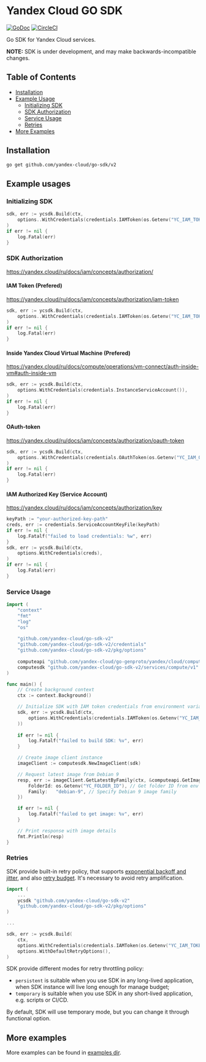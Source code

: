 # Yandex Cloud GO SDK

[![GoDoc](https://godoc.org/github.com/yandex-cloud/go-sdk?status.svg)](https://godoc.org/github.com/yandex-cloud/go-sdk)
[![CircleCI](https://circleci.com/gh/yandex-cloud/go-sdk.svg?style=shield)](https://circleci.com/gh/yandex-cloud/go-sdk)

Go SDK for Yandex Cloud services.

**NOTE:** SDK is under development, and may make backwards-incompatible changes.

## Table of Contents

- [Installation](#installation)
- [Example Usage](#example-usage)
  - [Initializing SDK](#initializing-sdk)
  - [SDK Authorization](#sdk-authorization)
  - [Service Usage](#service-usage)
  - [Retries](#retries)
- [More Examples](#more-examples)
## Installation

```bash
go get github.com/yandex-cloud/go-sdk/v2
```

## Example usages

### Initializing SDK

```go
sdk, err := ycsdk.Build(ctx,
    options..WithCredentials(credentials.IAMToken(os.Getenv("YC_IAM_TOKEN"))),
)
if err != nil {
    log.Fatal(err)
}
```

### SDK Authorization
https://yandex.cloud/ru/docs/iam/concepts/authorization/

####  IAM Token (Prefered)
https://yandex.cloud/ru/docs/iam/concepts/authorization/iam-token
```go
sdk, err := ycsdk.Build(ctx,
    options..WithCredentials(credentials.IAMToken(os.Getenv("YC_IAM_TOKEN"))),
)
if err != nil {
    log.Fatal(err)
}
```

####  Inside Yandex Cloud Virtual Machine (Prefered)
https://yandex.cloud/ru/docs/compute/operations/vm-connect/auth-inside-vm#auth-inside-vm
```go
sdk, err := ycsdk.Build(ctx,
    options.WithCredentials(credentials.InstanceServiceAccount()),
)
if err != nil {
	log.Fatal(err)
}
```

#### OAuth-token
https://yandex.cloud/ru/docs/iam/concepts/authorization/oauth-token
```go
sdk, err := ycsdk.Build(ctx,
    options..WithCredentials(credentials.OAuthToken(os.Getenv("YC_IAM_OAUTH"))),
)
if err != nil {
    log.Fatal(err)
}
```

####  IAM Authorized Key (Service Account)
https://yandex.cloud/ru/docs/iam/concepts/authorization/key
```go
keyPath := "your-authorized-key-path"
creds, err := credentials.ServiceAccountKeyFile(keyPath)
if err != nil {
    log.Fatalf("failed to load credentials: %w", err)
}
sdk, err := ycsdk.Build(ctx,
    options.WithCredentials(creds),
)
if err != nil {
	log.Fatal(err)
}
```

### Service Usage

```go
import (
    "context"
    "fmt"
    "log"
    "os"
    
    "github.com/yandex-cloud/go-sdk-v2"
    "github.com/yandex-cloud/go-sdk-v2/credentials"
    "github.com/yandex-cloud/go-sdk-v2/pkg/options"
    
    computeapi "github.com/yandex-cloud/go-genproto/yandex/cloud/compute/v1"
    computesdk "github.com/yandex-cloud/go-sdk-v2/services/compute/v1"
)

func main() {
    // Create background context
    ctx := context.Background()

    // Initialize SDK with IAM token credentials from environment variable
    sdk, err := ycsdk.Build(ctx,
        options.WithCredentials(credentials.IAMToken(os.Getenv("YC_IAM_TOKEN")).
    ))
    
    if err != nil {
        log.Fatalf("failed to build SDK: %v", err)
    }

    // Create image client instance
    imageClient := computesdk.NewImageClient(sdk)

    // Request latest image from Debian 9
    resp, err := imageClient.GetLatestByFamily(ctx, &computeapi.GetImageLatestByFamilyRequest{
        FolderId: os.Getenv("YC_FOLDER_ID"), // Get folder ID from env variable
        Family:   "debian-9", // Specify Debian 9 image family
    })

    if err != nil {
        log.Fatalf("failed to get image: %v", err)
    }

    // Print response with image details
    fmt.Println(resp)
}

```


### Retries

SDK provide built-in retry policy, that supports [exponential backoff and jitter](https://aws.amazon.com/ru/blogs/architecture/exponential-backoff-and-jitter/), and also [retry budget](https://github.com/grpc/proposal/blob/master/A6-client-retries.md#throttling-retry-attempts-and-hedged-rpcs). 
It's necessary to avoid retry amplification.

```go
import (
    ...
    ycsdk "github.com/yandex-cloud/go-sdk-v2"
    "github.com/yandex-cloud/go-sdk-v2/pkg/options"
)

...

sdk, err := ycsdk.Build(
    ctx,
    options.WithCredentials(credentials.IAMToken(os.Getenv("YC_IAM_TOKEN"))),
    options.WithDefaultRetryOptions(),
)
```

SDK provide different modes for retry throttling policy:

* `persistent` is suitable when you use SDK in any long-lived application, when SDK instance will live long enough for manage budget;
* `temporary` is suitable when you use SDK in any short-lived application, e.g. scripts or CI/CD.

By default, SDK will use temporary mode, but you can change it through functional option.


## More examples

More examples can be found in [examples dir](examples).
